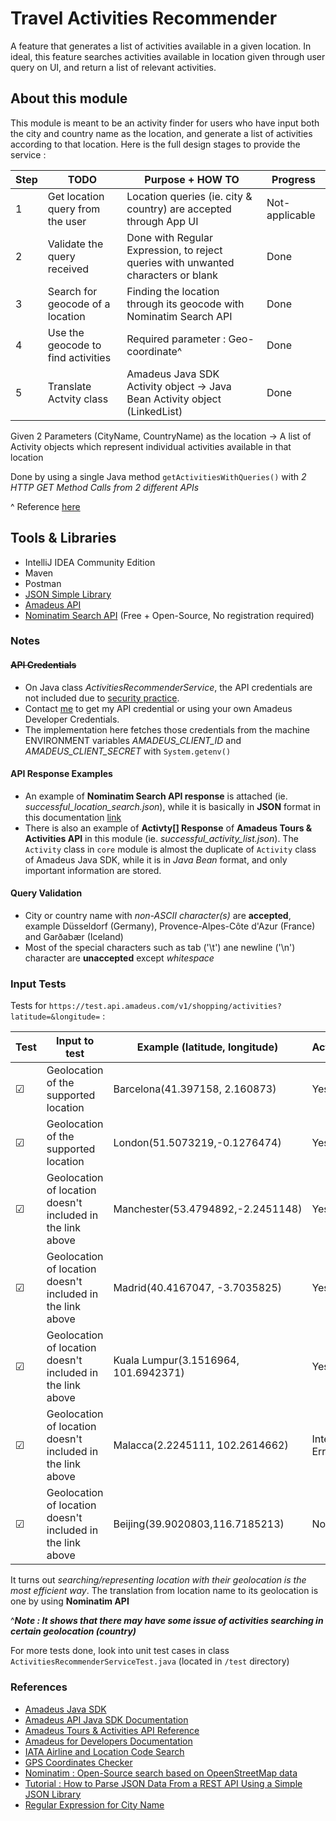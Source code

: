 # Travel Activities Recommender

A feature that generates a list of activities available in a given location. In ideal, this feature searches activities available in location given through user query on UI, and return a list of relevant activities.

## About this module

This module is meant to be an activity finder for users who have input both the city and country name as the location, and generate a list of activities according to that location. Here is the full design stages to provide the service :

| Step | TODO                               | Purpose + HOW TO                                                                  | Progress       |
| ---- | ---------------------------------- | --------------------------------------------------------------------------------- | -------------- |
| 1    | Get location query from the user   | Location queries (ie. city & country) are accepted through App UI                 | Not-applicable |
| 2    | Validate the query received        | Done with Regular Expression, to reject queries with unwanted characters or blank | Done           |
| 3    | Search for geocode of a location   | Finding the location through its geocode with Nominatim Search API                | Done           |
| 4    | Use the geocode to find activities | Required parameter : Geo-coordinate^                                              | Done           |
| 5    | Translate Actvity class            | Amadeus Java SDK Activity object -> Java Bean Activity object (LinkedList)        | Done           |

Given 2 Parameters (CityName, CountryName) as the location -> A list of Activity objects which represent individual activities available in that location

Done by using a single Java method `getActivitiesWithQueries()` with _2 HTTP GET Method Calls from 2 different APIs_  

^ Reference [here](https://amadeus4dev.github.io/amadeus-java/reference/com/amadeus/shopping/Activities.html)

## Tools & Libraries

- IntelliJ IDEA Community Edition
- Maven
- Postman
- [JSON Simple Library](https://mvnrepository.com/artifact/com.googlecode.json-simple/json-simple/1.1.1)
- [Amadeus API](https://developers.amadeus.com)
- [Nominatim Search API](https://nominatim.org/release-docs/develop/api/Search/) (Free + Open-Source, No registration required)

### Notes

#### ~~API Credentials~~

- On Java class _ActivitiesRecommenderService_, the API credentials are not included due to [security practice](https://developers.amadeus.com/blog/best-practices-api-key-storage).
- Contact [me](mailto:vincentgoh1998@gmail.com) to get my API credential or using your own Amadeus Developer Credentials.
- The implementation here fetches those credentials from the machine ENVIRONMENT variables *AMADEUS_CLIENT_ID* and *AMADEUS_CLIENT_SECRET* with `System.getenv()`

#### API Response Examples

- An example of __Nominatim Search API response__ is attached (ie. _successful_location_search.json_), while it is basically in __JSON__ format in this documentation [link](https://nominatim.org/release-docs/develop/api/Output/)
- There is also an example of __Activty[] Response__ of __Amadeus Tours & Activities API__ in this module (ie. _successful_activity_list.json_). The `Activity` class in `core` module is almost the duplicate of `Activity` class of Amadeus Java SDK, while it is in _Java Bean_ format, and only important information are stored.

#### Query Validation

- City or country name with _non-ASCII character(s)_ are __accepted__, example Düsseldorf (Germany), Provence-Alpes-Côte d'Azur (France) and Garðabær (Iceland)
- Most of the special characters such as tab ('\t') ane newline ('\n') character are __unaccepted__ except _whitespace_

### Input Tests

Tests for `https://test.api.amadeus.com/v1/shopping/activities?latitude=&longitude=` :

| Test    | Input to test                                              | Example (latitude, longitude)        | Activities?     |
| ------- | ---------------------------------------------------------- | ------------------------------------ | --------------- |
| &#9745; | Geolocation of the supported location                      | Barcelona(41.397158, 2.160873)       | Yes             |
| &#9745; | Geolocation of the supported location                      | London(51.5073219,-0.1276474)        | Yes             |
| &#9745; | Geolocation of location doesn't included in the link above | Manchester(53.4794892,-2.2451148)    | Yes             |
| &#9745; | Geolocation of location doesn't included in the link above | Madrid(40.4167047, -3.7035825)       | Yes             |
| &#9745; | Geolocation of location doesn't included in the link above | Kuala Lumpur(3.1516964, 101.6942371) | Yes             |
| &#9745; | Geolocation of location doesn't included in the link above | Malacca(2.2245111, 102.2614662)      | Internal Error^ |
| &#9745; | Geolocation of location doesn't included in the link above | Beijing(39.9020803,116.7185213)      | No              |

It turns out _searching/representing location with their geolocation is the most efficient way_. The translation from location name to its geolocation is one by using __Nominatim API__

^___Note : It shows that there may have some issue of activities searching in certain geolocation (country)___

For more tests done, look into unit test cases in class `ActivitiesRecommenderServiceTest.java` (located in `/test` directory)

### References

- [Amadeus Java SDK](https://github.com/amadeus4dev/amadeus-java)
- [Amadeus API Java SDK Documentation](https://amadeus4dev.github.io/amadeus-java/reference/packages.html)
- [Amadeus Tours & Activities API Reference](https://developers.amadeus.com/self-service/category/destination-content/api-doc/tours-and-activities/api-reference)
- [Amadeus for Developers Documentation](https://documenter.getpostman.com/view/2672636/RWEcPfuJ?version=latest)
- [IATA Airline and Location Code Search](https://www.iata.org/en/publications/directories/code-search/)
- [GPS Coordinates Checker](https://www.gps-coordinates.net)
- [Nominatim : Open-Source search based on OpeenStreetMap data](https://nominatim.org/release-docs/develop/api/Search/)
- [Tutorial : How to Parse JSON Data From a REST API Using a Simple JSON Library](https://dzone.com/articles/how-to-parse-json-data-from-a-rest-api-using-simpl)
- [Regular Expression for City Name](https://stackoverflow.com/questions/11757013/regular-expressions-for-city-name)
